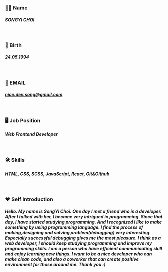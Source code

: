 ### 👩🏻 Name
##### SONGYI CHOI
</br>

### 🎂 Birth 
##### 24.05.1994
</br>



### 📧 EMAIL 
##### nice.dev.song@gmail.com
</br>



### 🖥 Job Position 
##### Web Frontend Developer
</br>



### 🛠 Skills 
##### HTML, CSS, SCSS, JavaScript, React, Git&Github
</br>



### ❤️ Self Introduction 
##### Hello. My name is SongYi Choi. One day I met a friend who is a developer. After I talked with her, I became very intrigued in programming. Since that day, I have started studying programming. And I recognized I like to make something by using programming language. I find the process of making,designing and solving problem(debugging) very interesting. Especially successful debugging gives me the most pleasure. I think as a web developer, I should keep studying programming and improve my programming skills. I am a person who have efficient communicating skill and enjoy learning new things. I want to be a nice developer who can make clean code, and also a coworker that can create positive environment for those around me. Thank you :)  






<!--
**choi-songyi/choi-songyi** is a ✨ _special_ ✨ repository because its `README.md` (this file) appears on your GitHub profile.

Here are some ideas to get you started:

- 🔭 I’m currently working on ...
- 🌱 I’m currently learning ...
- 👯 I’m looking to collaborate on ...
- 🤔 I’m looking for help with ...
- 💬 Ask me about ...
- 📫 How to reach me: ...
- 😄 Pronouns: ...
- ⚡ Fun fact: ...
-->

